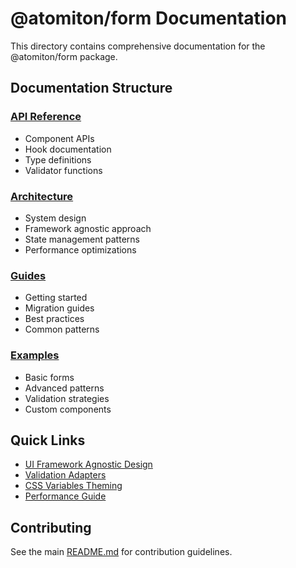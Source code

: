 # @atomiton/form Documentation

This directory contains comprehensive documentation for the @atomiton/form package.

## Documentation Structure

### [API Reference](./api/)

- Component APIs
- Hook documentation
- Type definitions
- Validator functions

### [Architecture](./architecture/)

- System design
- Framework agnostic approach
- State management patterns
- Performance optimizations

### [Guides](./guides/)

- Getting started
- Migration guides
- Best practices
- Common patterns

### [Examples](./examples/)

- Basic forms
- Advanced patterns
- Validation strategies
- Custom components

## Quick Links

- [UI Framework Agnostic Design](./architecture/framework-agnostic.md)
- [Validation Adapters](./guides/validation-adapters.md)
- [CSS Variables Theming](./guides/theming.md)
- [Performance Guide](./guides/performance.md)

## Contributing

See the main [README.md](../README.md) for contribution guidelines.
